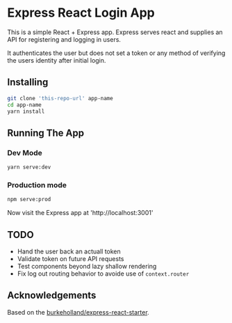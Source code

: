 # Express React Login App 

This is a simple React + Express app. Express serves react and supplies an API for registering and logging in users.

It authenticates the user but does not set a token or any method of verifying the users identity after initial login.

## Installing

```bash
git clone 'this-repo-url' app-name
cd app-name
yarn install
```

## Running The App

### Dev Mode 

```bash
yarn serve:dev
```

### Production mode

```bash
npm serve:prod
```

Now visit the Express app at 'http://localhost:3001' 

## TODO

 - Hand the user back an actuall token
 - Validate token on future API requests
 - Test components beyond lazy shallow rendering
 - Fix log out routing behavior to avoide use of `context.router`

## Acknowledgements

Based on the [burkeholland/express-react-starter](https://github.com/burkeholland/express-react-starter).